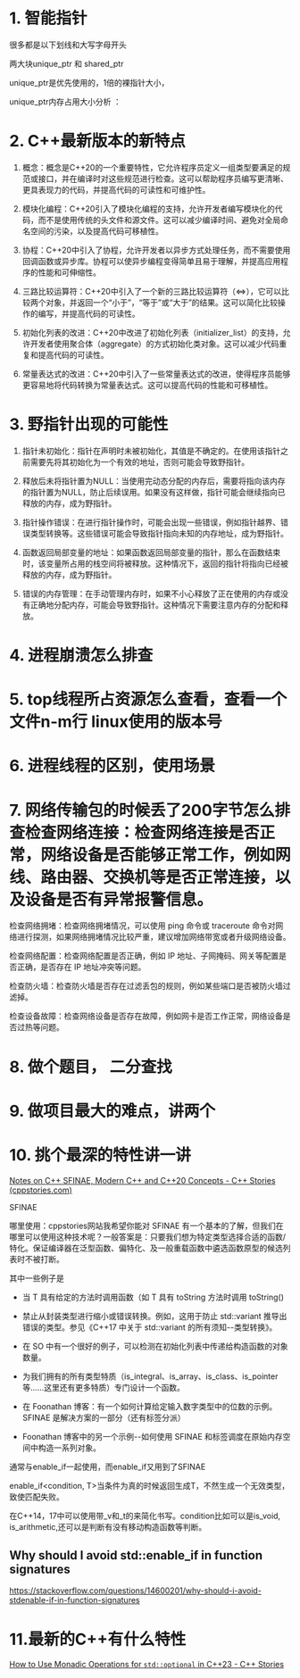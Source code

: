 # 1. 智能指针

很多都是以下划线和大写字母开头

两大块unique_ptr 和 shared_ptr

unique_ptr是优先使用的，1倍的裸指针大小，

unique_ptr内存占用大小分析 ：

# 2. C++最新版本的新特点

1. 概念：概念是C++20的一个重要特性，它允许程序员定义一组类型要满足的规范或接口，并在编译时对这些规范进行检查。这可以帮助程序员编写更清晰、更具表现力的代码，并提高代码的可读性和可维护性。

2. 模块化编程：C++20引入了模块化编程的支持，允许开发者编写模块化的代码，而不是使用传统的头文件和源文件。这可以减少编译时间、避免对全局命名空间的污染，以及提高代码可移植性。

3. 协程：C++20中引入了协程，允许开发者以异步方式处理任务，而不需要使用回调函数或异步库。协程可以使异步编程变得简单且易于理解，并提高应用程序的性能和可伸缩性。

4. 三路比较运算符：C++20中引入了一个新的三路比较运算符（<=>），它可以比较两个对象，并返回一个“小于”，“等于”或“大于”的结果。这可以简化比较操作的编写，并提高代码的可读性。

5. 初始化列表的改进：C++20中改进了初始化列表（initializer_list）的支持，允许开发者使用聚合体（aggregate）的方式初始化类对象。这可以减少代码重复和提高代码的可读性。

6. 常量表达式的改进：C++20中引入了一些常量表达式的改进，使得程序员能够更容易地将代码转换为常量表达式。这可以提高代码的性能和可移植性。

# 3. 野指针出现的可能性

1. 指针未初始化：指针在声明时未被初始化，其值是不确定的。在使用该指针之前需要先将其初始化为一个有效的地址，否则可能会导致野指针。

2. 释放后未将指针置为NULL：当使用完动态分配的内存后，需要将指向该内存的指针置为NULL，防止后续误用。如果没有这样做，指针可能会继续指向已释放的内存，成为野指针。

3. 指针操作错误：在进行指针操作时，可能会出现一些错误，例如指针越界、错误类型转换等。这些错误可能会导致指针指向未知的内存地址，成为野指针。

4. 函数返回局部变量的地址：如果函数返回局部变量的指针，那么在函数结束时，该变量所占用的栈空间将被释放。这种情况下，返回的指针将指向已经被释放的内存，成为野指针。

5. 错误的内存管理：在手动管理内存时，如果不小心释放了正在使用的内存或没有正确地分配内存，可能会导致野指针。这种情况下需要注意内存的分配和释放。

# 4. 进程崩溃怎么排查

# 5. top线程所占资源怎么查看，查看一个文件n-m行 linux使用的版本号

# 6. 进程线程的区别，使用场景

# 7. 网络传输包的时候丢了200字节怎么排查检查网络连接：检查网络连接是否正常，网络设备是否能够正常工作，例如网线、路由器、交换机等是否正常连接，以及设备是否有异常报警信息。

检查网络拥堵：检查网络拥堵情况，可以使用 ping 命令或 traceroute 命令对网络进行探测，如果网络拥堵情况比较严重，建议增加网络带宽或者升级网络设备。

检查网络配置：检查网络配置是否正确，例如 IP 地址、子网掩码、网关等配置是否正确，是否存在 IP 地址冲突等问题。

检查防火墙：检查防火墙是否存在过滤丢包的规则，例如某些端口是否被防火墙过滤掉。

检查设备故障：检查网络设备是否存在故障，例如网卡是否工作正常，网络设备是否过热等问题。

# 8. 做个题目， 二分查找

# 9. 做项目最大的难点，讲两个

# 10. 挑个最深的特性讲一讲

[Notes on C++ SFINAE, Modern C++ and C++20 Concepts - C++ Stories (cppstories.com)](https://www.cppstories.com/2016/02/notes-on-c-sfinae/)

SFINAE

哪里使用：cppstories网站我希望你能对 SFINAE 有一个基本的了解，但我们在哪里可以使用这种技术呢？一般答案是：只要我们想为特定类型选择合适的函数/特化。保证编译器在泛型函数、偏特化、及一般重载函数中遴选函数原型的候选列表时不被打断。

其中一些例子是  

- 当 T 具有给定的方法时调用函数（如 T 具有 toString 方法时调用 toString()  

- 禁止从封装类型进行缩小或错误转换。例如，这用于防止 std::variant 推导出错误的类型。参见《C++17 中关于 std::variant 的所有须知--类型转换》。  

- 在 SO 中有一个很好的例子，可以检测在初始化列表中传递给构造函数的对象数量。  

- 为我们拥有的所有类型特质（is_integral、is_array、is_class、is_pointer 等......这里还有更多特质）专门设计一个函数。  

- 在 Foonathan 博客：有一个如何计算给定输入数字类型中的位数的示例。SFINAE 是解决方案的一部分（还有标签分派）  

- Foonathan 博客中的另一个示例--如何使用 SFINAE 和标签调度在原始内存空间中构造一系列对象。

通常与enable_if一起使用，而enable_if又用到了SFINAE

enable_if<condition, T>当条件为真的时候返回生成T，不然生成一个无效类型，致使匹配失败。

在C++14，17中可以使用带_v和_t的来简化书写。condition比如可以是is_void, is_arithmetic,还可以是判断有没有移动构造函数等判断。

## Why should I avoid std::enable_if in function signatures

https://stackoverflow.com/questions/14600201/why-should-i-avoid-stdenable-if-in-function-signatures

# 11.最新的C++有什么特性

[How to Use Monadic Operations for `std::optional` in C&#43;&#43;23 - C&#43;&#43; Stories](https://www.cppstories.com/2023/monadic-optional-ops-cpp23/)
